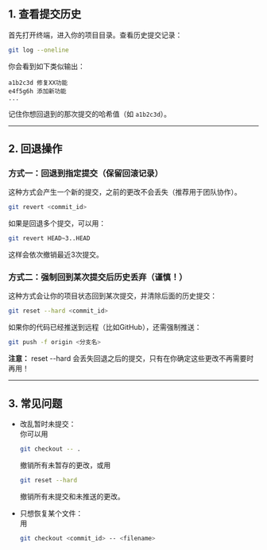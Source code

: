 ## 1. 查看提交历史

首先打开终端，进入你的项目目录。查看历史提交记录：

```bash
git log --oneline
```

你会看到如下类似输出：

```
a1b2c3d 修复XX功能
e4f5g6h 添加新功能
...
```

记住你想回退到的那次提交的哈希值（如 `a1b2c3d`）。

---

## 2. 回退操作

### 方式一：回退到指定提交（保留回滚记录）

这种方式会产生一个新的提交，之前的更改不会丢失（推荐用于团队协作）。

```bash
git revert <commit_id>
```

如果是回退多个提交，可以用：

```bash
git revert HEAD~3..HEAD
```
这样会依次撤销最近3次提交。

### 方式二：强制回到某次提交后历史丢弃（谨慎！）

这种方式会让你的项目状态回到某次提交，并清除后面的历史提交：

```bash
git reset --hard <commit_id>
```

如果你的代码已经推送到远程（比如GitHub），还需强制推送：

```bash
git push -f origin <分支名>
```

**注意：** reset --hard 会丢失回退之后的提交，只有在你确定这些更改不再需要时再用！

---

## 3. 常见问题

- 改乱暂时未提交：  
你可以用
  ```bash
  git checkout -- .
  ```
  撤销所有未暂存的更改，或用
  ```bash
  git reset --hard
  ```
  撤销所有未提交和未推送的更改。

- 只想恢复某个文件：  
  用
  ```bash
  git checkout <commit_id> -- <filename>
  ```
